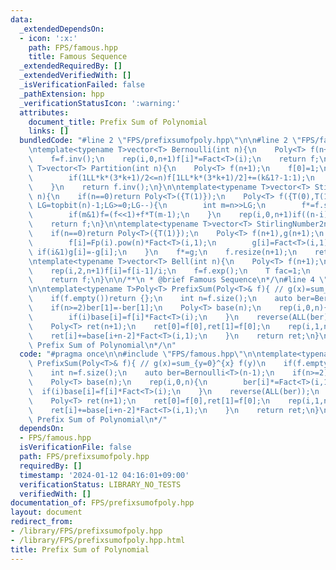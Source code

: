 ```yaml
---
data:
  _extendedDependsOn:
  - icon: ':x:'
    path: FPS/famous.hpp
    title: Famous Sequence
  _extendedRequiredBy: []
  _extendedVerifiedWith: []
  _isVerificationFailed: false
  _pathExtension: hpp
  _verificationStatusIcon: ':warning:'
  attributes:
    document_title: Prefix Sum of Polynomial
    links: []
  bundledCode: "#line 2 \"FPS/prefixsumofpoly.hpp\"\n\n#line 2 \"FPS/famous.hpp\"\n\
    \ntemplate<typename T>vector<T> Bernoulli(int n){\n    Poly<T> f(n+1);\n    rep(i,0,n+1)f[i]=Fact<T>(i+1,1);\n\
    \    f=f.inv();\n    rep(i,0,n+1)f[i]*=Fact<T>(i);\n    return f;\n}\n\ntemplate<typename\
    \ T>vector<T> Partition(int n){\n    Poly<T> f(n+1);\n    f[0]=1;\n    rep(k,1,n+1){\n\
    \        if(1LL*k*(3*k+1)/2<=n)f[1LL*k*(3*k+1)/2]+=(k&1?-1:1);\n        if(1LL*k*(3*k-1)/2<=n)f[1LL*k*(3*k-1)/2]+=(k&1?-1:1);\n\
    \    }\n    return f.inv();\n}\n\ntemplate<typename T>vector<T> StirlingNumber1st(int\
    \ n){\n    if(n==0)return Poly<T>({T(1)});\n    Poly<T> f({T(0),T(1)});\n    for(int\
    \ LG=topbit(n)-1;LG>=0;LG--){\n        int m=n>>LG;\n        f*=f.shift(m>>1);\n\
    \        if(m&1)f=(f<<1)+f*T(m-1);\n    }\n    rep(i,0,n+1)if((n-i)&1)f[i]=-f[i];\n\
    \    return f;\n}\n\ntemplate<typename T>vector<T> StirlingNumber2nd(int n){\n\
    \    if(n==0)return Poly<T>({T(1)});\n    Poly<T> f(n+1),g(n+1);\n    rep(i,0,n+1){\n\
    \        f[i]=Fp(i).pow(n)*Fact<T>(i,1);\n        g[i]=Fact<T>(i,1);\n       \
    \ if(i&1)g[i]=-g[i];\n    }\n    f*=g;\n    f.resize(n+1);\n    return f;\n}\n\
    \ntemplate<typename T>vector<T> Bell(int n){\n    Poly<T> f(n+1);\n    if(n)f[1]=1;\n\
    \    rep(i,2,n+1)f[i]=f[i-1]/i;\n    f=f.exp();\n    T fac=1;\n    rep(i,2,n+1)fac*=i,f[i]*=fac;\n\
    \    return f;\n}\n\n/**\n * @brief Famous Sequence\n*/\n#line 4 \"FPS/prefixsumofpoly.hpp\"\
    \n\ntemplate<typename T>Poly<T> PrefixSum(Poly<T>& f){ // g(x)=sum_{y=0}^{x} f(y)\n\
    \    if(f.empty())return {};\n    int n=f.size();\n    auto ber=Bernoulli<T>(n-1);\n\
    \    if(n>=2)ber[1]=-ber[1];\n    Poly<T> base(n);\n    rep(i,0,n){\n        ber[i]*=Fact<T>(i,1);\n\
    \        if(i)base[i]=f[i]*Fact<T>(i);\n    }\n    reverse(ALL(ber));\n    base*=ber;\n\
    \    Poly<T> ret(n+1);\n    ret[0]=f[0],ret[1]=f[0];\n    rep(i,1,n+1){\n    \
    \    ret[i]+=base[i+n-2]*Fact<T>(i,1);\n    }\n    return ret;\n}\n\n/**\n * @brief\
    \ Prefix Sum of Polynomial\n*/\n"
  code: "#pragma once\n\n#include \"FPS/famous.hpp\"\n\ntemplate<typename T>Poly<T>\
    \ PrefixSum(Poly<T>& f){ // g(x)=sum_{y=0}^{x} f(y)\n    if(f.empty())return {};\n\
    \    int n=f.size();\n    auto ber=Bernoulli<T>(n-1);\n    if(n>=2)ber[1]=-ber[1];\n\
    \    Poly<T> base(n);\n    rep(i,0,n){\n        ber[i]*=Fact<T>(i,1);\n      \
    \  if(i)base[i]=f[i]*Fact<T>(i);\n    }\n    reverse(ALL(ber));\n    base*=ber;\n\
    \    Poly<T> ret(n+1);\n    ret[0]=f[0],ret[1]=f[0];\n    rep(i,1,n+1){\n    \
    \    ret[i]+=base[i+n-2]*Fact<T>(i,1);\n    }\n    return ret;\n}\n\n/**\n * @brief\
    \ Prefix Sum of Polynomial\n*/"
  dependsOn:
  - FPS/famous.hpp
  isVerificationFile: false
  path: FPS/prefixsumofpoly.hpp
  requiredBy: []
  timestamp: '2024-01-12 04:16:01+09:00'
  verificationStatus: LIBRARY_NO_TESTS
  verifiedWith: []
documentation_of: FPS/prefixsumofpoly.hpp
layout: document
redirect_from:
- /library/FPS/prefixsumofpoly.hpp
- /library/FPS/prefixsumofpoly.hpp.html
title: Prefix Sum of Polynomial
---
```

